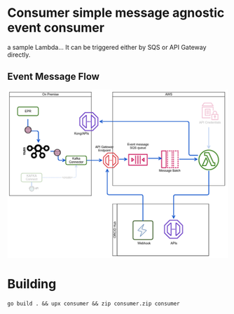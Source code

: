 # Consumer simple message agnostic event consumer

a sample Lambda...
It can be triggered either by SQS or API Gateway directly.

## Event Message Flow
![ScreenShot](/flow.png?raw=true "Message Flow")


# Building

```
go build . && upx consumer && zip consumer.zip consumer
```

